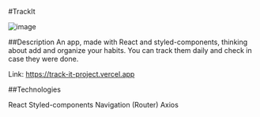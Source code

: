 #TrackIt

![image](https://user-images.githubusercontent.com/92841240/149413942-883a3b60-3b2e-4e56-b213-4185347db8b9.png)

##Description
An app, made with React and styled-components, thinking about add and organize your habits.
You can track them daily and check in case they were done. 

Link: https://track-it-project.vercel.app

##Technologies

React
Styled-components
Navigation (Router)
Axios

